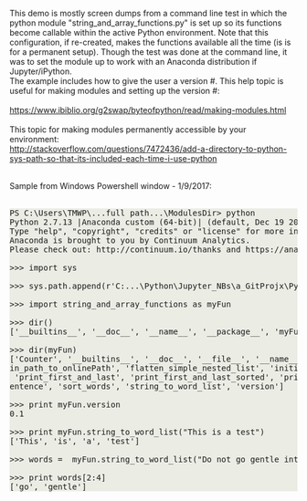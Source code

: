 This demo is mostly screen dumps from a command line test in which the python module "string_and_array_functions.py"
is set up so its functions become callable within the active Python environment.  Note that this configuration, if
re-created, makes the functions available all the time (is is for a permanent setup).  Though the test was done at
the command line, it was to set the module up to work with an Anaconda distribution if Jupyter/iPython. 
<br/>
The example includes how to give the user a version #.  This help topic is useful for making modules and 
setting up the version #:<br/>
<br/>
https://www.ibiblio.org/g2swap/byteofpython/read/making-modules.html<br/>
<br/>
This topic for making modules permanently accessible by your environment:<br/>
http://stackoverflow.com/questions/7472436/add-a-directory-to-python-sys-path-so-that-its-included-each-time-i-use-python<br/>
<br/>

Sample from Windows Powershell window - 1/9/2017:<br/>
<br/>
<style>
pre{
    background-color: #EBECE4; 
} 
</style>
<pre>
PS C:\Users\TMWP\...full path...\ModulesDir> python
Python 2.7.13 |Anaconda custom (64-bit)| (default, Dec 19 2016, 13:29:36) [MSC v.1500 64 bit (AMD64)] on win32
Type "help", "copyright", "credits" or "license" for more information.
Anaconda is brought to you by Continuum Analytics.
Please check out: http://continuum.io/thanks and https://anaconda.org

>>> import sys

>>> sys.path.append(r'C:...\Python\Jupyter_NBs\a_GitProjx\Python_in_Plain_English')

>>> import string_and_array_functions as myFun

>>> dir()
['__builtins__', '__doc__', '__name__', '__package__', 'myFun', 'sys']

>>> dir(myFun)
['Counter', '__builtins__', '__doc__', '__file__', '__name__', '__package__', 'convert_stringOfInts_to_list', 'convert_w
in_path_to_onlinePath', 'flatten_simple_nested_list', 'initialCaps_anyString', 'isAnagram', 'isPalindrome', 'itertools',
 'print_first_and_last', 'print_first_and_last_sorted', 'print_first_word', 'print_last_word', 'reverse_string', 'sort_s
entence', 'sort_words', 'string_to_word_list', 'version']

>>> print myFun.version
0.1

>>> print myFun.string_to_word_list("This is a test")
['This', 'is', 'a', 'test']

>>> words =  myFun.string_to_word_list("Do not go gentle into that good night.")

>>> print words[2:4]
['go', 'gentle'] 
</pre>